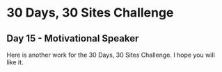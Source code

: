 # 30 Days, 30 Sites Challenge

## Day 15 - Motivational Speaker

Here is another work for the 30 Days, 30 Sites Challenge.
I hope you will like it.